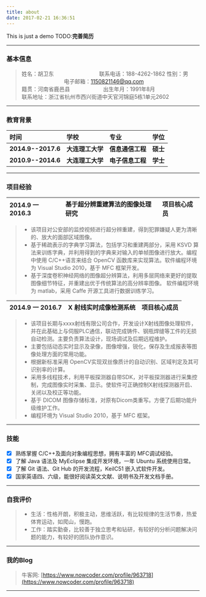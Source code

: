 ```yaml
---
title: about
date: 2017-02-21 16:36:51
---
```

This is just a demo
TODO:**完善简历**

------

### 基本信息
> 姓名：胡卫东		&#160; &#160; &#160; &#160;&#160; &#160; &#160; &#160;	&#160; &#160; &#160; &#160;&#160; &#160; &#160; &#160;联系电话：188-4262-1862
> 性别：男&#160; &#160;  &#160;&#160;  &#160;&#160; &#160; &#160;&#160;&#160; &#160;&#160;&#160; &#160;&#160; &#160;&#160;&#160; &#160;&#160;&#160;&#160;&#160;&#160;&#160;&#160;电子邮箱：1150821146@qq.com  
> 籍贯：河南省鹿邑县&#160; &#160; &#160;&#160; &#160; &#160; &#160;&#160; &#160; &#160; &#160;&#160;&#160;&#160;出生年月：1991年8月                   	
> 联系地址：浙江省杭州市西兴街道中天官河锦庭5栋1单元2602       

------

### 教育背景 
	
| 时间 | 学校 | 专业 | 学位 |
|:-------|:-------|:-------|:-------|
| **2014.9--2017.6** | **大连理工大学** | **信息通信工程** |**硕士** |
|  **2010.9--2014.6** | **大连理工大学** | **电子信息工程** |**学士** | 

------

### 项目经验 

|2014.9 一 2016.3 |基于超分辨重建算法的图像处理研究| 项目核心成员|
|:-------|:-------|:-------|
>*  该项目对公安部的监控视频进行超分辨重建，得到犯罪嫌疑人更为清晰的、放大的面部区域图像。
>* 基于稀疏表示的字典学习算法，包括学习和重建两部分，采用 KSVD 算法来训练字典，并利用得到的字典来对输入的单帧图像进行放大。编程中使用 C/C++语言来结合 OpenCV 函数库来实现算法。软件编程环境为 Visual Studio 2010，基于 MFC 框架开发。
>* 基于深度卷积神经网络的图像超分辨算法，利用多层网络来更好的提取图像细节特征，并重建出优于传统算法的高分辨率图像。 软件编程环境为 matlab，采用 Caffe 开源工具进行数据训练学习。

|2014.9 一 2016.7 | X 射线实时成像检测系统 |项目核心成员|
|:-------|:-------|:-------|
>* 该项目长期与xxxx射线有限公司合作，开发设计X射线图像处理软件，并在此基础上与伺服PLC通信，联动完成铸件、钢瓶焊缝等工件的无损自动检测。主要负责算法设计，现场调试及后期远程维护。
>* 主要包括动态实时显示及录像，图像增强，锐化，保存及生成报表等图像处理方面的常用功能。
>* 根据新标准采用 OpenCV实现双丝像质计的自动识别、区域判定及其可识别率的计算。
>* 采用多线程技术，利用平板探测器自带SDK，对平板探测器进行采集控制，完成图像实时采集、显示。使软件可正确控制X射线探测器开启、关闭以及校正等功能。
>* 基于 DICOM 图像存储标准，对原有Dicom类重写。方便了后期功能升级维护工作。
>* 编程环境为 Visual Studio 2010，基于 MFC 框架。
------

### 技能

- [x] 熟练掌握 C/C++及面向对象编程思想，拥有丰富的 MFC调试经验。
- [x] 了解 Java 语法及 MyEclipse 集成开发环境，一年 Ubuntu 系统使用日常。
- [x] 了解 Git 语法、Git Hub 的开发流程，KeilC51 嵌入式软件开发。
- [x]  国家英语四、六级，能很好阅读英文文献、说明书及开发文档手册。
------

### 自我评价 

>* 生活：性格开朗，积极主动，思维活跃，有比较规律的生活节奏，热爱体育运动，如爬山，慢跑。
>* 工作：踏实勤奋，比较善于独立思考和钻研，有较好的分析问题解决问题的能力，有较好的团队协作意识。

------

### 我的Blog 

>牛客网: [https://www.nowcoder.com/profile/963718](https://www.nowcoder.com/profile/963718)  

------
